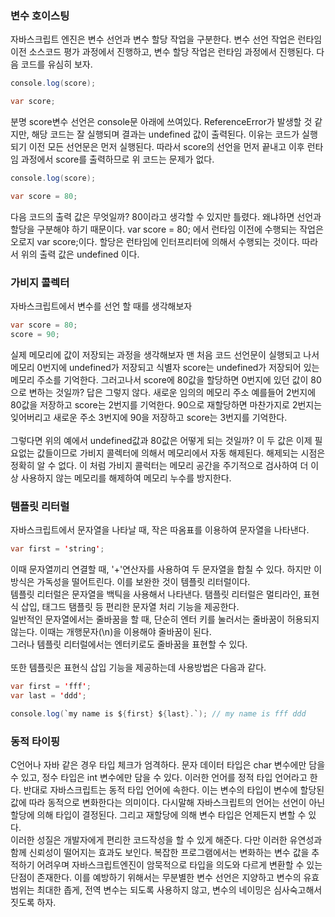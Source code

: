 ### 변수 호이스팅
자바스크립트 엔진은 변수 선언과 변수 할당 작업을 구분한다. 변수 선언 작업은 런타임 이전 소스코드 평가 과정에서 진행하고, 변수 할당 작업은 런타임 과정에서 진행된다.
다음 코드를 유심히 보자.
```java
console.log(score);

var score;
```
분명 score변수 선언은 console문 아래에 쓰여있다. ReferenceError가 발생할 것 같지만, 해당 코드는 잘 실행되며 결과는 undefined 값이 출력된다.
이유는 코드가 실행되기 이전 모든 선언문은 먼저 실행된다. 따라서 score의 선언을 먼저 끝내고 이후 런타임 과정에서 score를 출력하므로 위 코드는 문제가 없다.<br>

```java
console.log(score);

var score = 80;
```
다음 코드의 출력 값은 무엇일까? 80이라고 생각할 수 있지만 틀렸다. 왜냐하면 선언과 할당을 구분해야 하기 때문이다. var score = 80; 에서 런타임 이전에 수행되는 작업은
오로지 var score;이다. 할당은 런타임에 인터프리터에 의해서 수행되는 것이다. 따라서 위의 출력 값은 undefined 이다.

### 가비지 콜렉터
자바스크립트에서 변수를 선언 할 때를 생각해보자
```java
var score = 80;
score = 90;
```
실제 메모리에 값이 저장되는 과정을 생각해보자 맨 처음 코드 선언문이 실행되고 나서 메모리 0번지에 undefined가 저장되고 식별자 score는 undefined가 저장되어 있는 메모리 주소를 기억한다. 그러고나서 score에 80값을 할당하면 0번지에 있던 값이 80으로 변하는 것일까? 답은 그렇지 않다. 새로운 임의의 메모리 주소 예를들어 2번지에 80값을 저장하고 score는 2번지를 기억한다. 90으로 재할당하면 마찬가지로 2번지는 잊어버리고 새로운 주소 3번지에 90을 저장하고 score는 3번지를 기억한다. <br><br>
그렇다면 위의 예에서 undefined값과 80값은 어떻게 되는 것일까? 이 두 값은 이제 필요없는 값들이므로 가비지 콜렉터에 의해서 메모리에서 자동 해제된다. 해제되는 시점은 정확히 알 수 없다. 이 처럼 가비지 콜럭터는 메모리 공간을 주기적으로 검사하여 더 이상 사용하지 않는 메모리를 해제하여 메모리 누수를 방지한다.

### 템플릿 리터럴
자바스크립트에서 문자열을 나타날 때, 작은 따옴표를 이용하여 문자열을 나타낸다.
```java
var first = 'string';
```
이때 문자열끼리 연결할 때, '+'연산자를 사용하여 두 문자열을 합칠 수 있다. 하지만 이 방식은 가독성을 떨어트린다. 이를 보완한 것이 템플릿 리터럴이다.<br>
템플릿 리터럴은 문자열을 백틱을 사용해서 나타낸다. 탬플릿 리터럴은 멀티라인, 표현식 삽입, 태그드 탬플릿 등 편리한 문자열 처리 기능을 제공한다.<br>
일반적인 문자열에서는 줄바꿈을 할 때, 단순히 엔터 키를 눌러서는 줄바꿈이 허용되지 않는다. 이때는 개행문자(\n)을 이용해야 줄바꿈이 된다.<br>
그러나 템플릿 리터럴에서는 엔터키로도 줄바꿈을 표현할 수 있다. <br><br>
또한 템플릿은 표현식 삽입 기능을 제공하는데 사용방법은 다음과 같다.
```java
var first = 'fff';
var last = 'ddd';

console.log(`my name is ${first} ${last}.`); // my name is fff ddd
```

### 동적 타이핑
C언어나 자바 같은 경우 타입 체크가 엄격하다. 문자 데이터 타입은 char 변수에만 담을 수 있고, 정수 타입은 int 변수에만 담을 수 있다. 이러한 언어를 정적 타입 언어라고 한다. 반대로 자바스크립트는 동적 타입 언어에 속한다. 이는 변수의 타입이 변수에 할당된 값에 따라 동적으로 변화한다는 의미이다. 다시말해 자바스크립트의 언어는 선언이 아닌 할당에 의해 타입이 결정된다. 그리고 재할당에 의해 변수 타입은 언제든지 변할 수 있다. <br>
이러한 성질은 개발자에게 편리한 코드작성을 할 수 있게 해준다. 다만 이러한 유연성과 함께 신뢰성이 떨어지는 효과도 보인다. 복잡한 프로그램에서는 변화하는 변수 값을 추적하기 어려우며 자바스크립트엔진이 암묵적으로 타입을 의도와 다르게 변환할 수 있는 단점이 존재한다. 이를 예방하기 위해서는 무분별한 변수 선언은 지양하고 변수의 유효범위는 최대한 좁게, 전역 변수는 되도록 사용하지 않고, 변수의 네이밍은 심사숙고해서 짓도록 하자.
